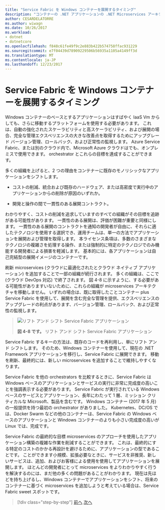 ```yaml
---
title: "Service Fabric を Windows コンテナーを展開するタイミング"
description: "コンテナーの .NET アプリケーションの .NET Microservices アーキテクチャ |Service Fabric を Windows コンテナーを展開するタイミング"
author: CESARDELATORRE
ms.author: wiwagn
ms.date: 10/26/2017
ms.workload:
- dotnet
- dotnetcore
ms.openlocfilehash: f848c61fe49f9c2e883b422b574758ffac931229
ms.sourcegitcommit: e7f04439d78909229506b56935a1105a4149ff3d
ms.translationtype: MT
ms.contentlocale: ja-JP
ms.lasthandoff: 12/23/2017
---
```

# <a name="when-to-deploy-windows-containers-to-service-fabric"></a>Service Fabric を Windows コンテナーを展開するタイミング

Windows コンテナーのベースとするアプリケーションはすばやく IaaS Vm からしても、さらに移動するプラットフォームを使用する必要があります。 これは、自動の強化されたスケーラビリティと高スケーラビリティ、および展開の場合、完全な管理エクスペリエンスの大きな改善点を取得するためにアップグレード バージョン管理、ロールバック、および正常性の監視します。 Azure Service Fabric、または別のクラウド内で、Microsoft Azure クラウドはでも、オンプレミスで使用できます。 orchestrator とこれらの目標を達成することができます。

多くの組織を上げると、2 つの理由をコンテナーに既存のモノリシックなアプリケーションをシフトします。

-   コストの削減、統合および既存のハードウェア、または高密度で実行中のアプリケーションからの削除が原因のいずれか。

-   開発と操作の間で一貫性のある展開コントラクト。

わかりやすく、コストの削減を追求していますのすべての組織がその目標を追跡がある可能性があります。 一貫性のある展開は、評価が困難が重要と同様にします。 一貫性のある展開のコントラクトを通知の開発者が自由に、それらに適したテクノロジを使用する選択でき、運用チームは、単一の方法でアプリケーションを展開および管理を取得します。 本ライセンス条項は、多数のさまざまなテクノロジの複雑さを処理する操作、または強制的に特定のテクノロジでのみ機能する開発者による損害を軽減します。 基本的には、各アプリケーションは自己完結型の展開イメージのコンテナーです。

刷新 microservices (クラウドに最適化されたとクラウド ネイティブ アプリケーション) を追加することで一部の組織が続行されます。 多くの組織は、ここで (クラウド DevOps 対応) で終了されます。 図 4-8 に示すように、する必要がある可能性がありますいないために、これらの組織が microservices アーキテクチャを移動しません。 いずれの場合は、既に取得したことコンテナー plus Service Fabric を使用して、展開を含む完全な管理を提供、エクスペリエンスのアップグレードの利点があります、バージョン管理、ロールバック、および正常性の監視します。

> ![リフト アンド シフト Service Fabric アプリケーション](./media/image8.png)
>
> **図 4-8 です。** リフト アンド シフト Service Fabric アプリケーション

Service Fabric するキーの方法は、既存のコードを再利用し、単にリフト アンド シフトします。 そのため、Windows コンテナーを使用して、現在の .NET Framework アプリケーションを移行し、Service Fabric に展開できます。 移動を刷新、最終的には、新しい microservices を追加することで維持しやすくなります。

Service Fabric を他の orchestrators を比較するときに、Service Fabric は Windows ベースのアプリケーションとサービスの実行に非常に完成度の高いことを強調表示する必要があります。 Service Fabric が実行されている Windows ベースのサービスとアプリケーション、長年にわたって 1 層、ミッション クリティカルな Microsoft、製品を含むです。 Windows コンテナー (2017 年 5 月) の一般提供を持つ最初の orchestrator がありました。 Kubernetes、DC/OS では、Docker Swarm などの他のコンテナーは、Service Fabric の Windows ベースのアプリケーションと Windows コンテナーのよりも小さい完成度の高いが Linux では、完成です。

Service Fabric の最終的な目標 microservices のアプローチを使用したアプリケーション構築の複雑な作業を削減することができます。 これは、最終的にする特定のコストのかかる再設計を避けるために、アプリケーションの型であることです。 ことができます小規模、拡張必要なときに、サービスを非推奨、新しいサービスは、追加、およびお客様による使用を使用してアプリケーションを展開します。 ほとんどの開発者にとって microservices をよりわかりやすく行うを解決するのには、まだ他の多くの問題があることがわかります。 現在は先ほどを持ち上げるし、Windows コンテナーでアプリケーションをシフト、将来のコンテナーに基づく microservices を追加しようと考えている場合は、Service Fabric sweet スポットです。

>[!div class="step-by-step"]
[前へ](when-to-deploy-windows-containers-to-azure-vms-iaas-cloud.md)
[次へ](when-to-deploy-windows-containers-to-azure-container-service-kubernetes.md)
